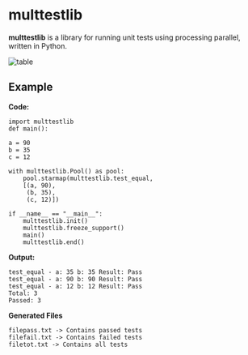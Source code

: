  # multtestlib

**multtestlib** is a library for running unit tests using processing parallel, written in Python.

![table](https://user-images.githubusercontent.com/16055876/222324613-78df26fa-1cf5-48ce-b8e8-4018d6a2224c.png)

## Example

**Code:**

    import multtestlib  
    def main():
    
    a = 90  
    b = 35  
    c = 12
    
    with multtestlib.Pool() as pool:
	    pool.starmap(multtestlib.test_equal,
		[(a, 90),
		 (b, 35),
		 (c, 12)])
    		 
    if __name__ == "__main__":  
        multtestlib.init()  
        multtestlib.freeze_support()  
        main()  
        multtestlib.end()

**Output:**

    test_equal - a: 35 b: 35 Result: Pass
    test_equal - a: 90 b: 90 Result: Pass
    test_equal - a: 12 b: 12 Result: Pass
    Total: 3
    Passed: 3

**Generated Files**

    filepass.txt -> Contains passed tests
    filefail.txt -> Contains failed tests
    filetot.txt -> Contains all tests
